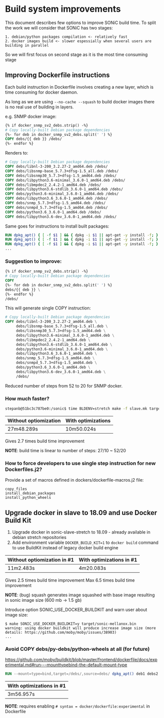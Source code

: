 # Build system improvements

This document describes few options to improve SONiC build time.
To split the work we will consider that SONiC has two stages:

    1. debian/python packages compilation <- relatively fast
    2. docker images build <- slower espessially when several users are building in parallel

So we will first focus on second stage as it is the most time consuming stage

## Improving Dockerfile instructions

Each build instruction in Dockerfile involves creating a new layer, which is time consuming for docker daemon.

As long as we are using ```--no-cache --squash``` to build docker images there is no real use of building in layers.

e.g. SNMP docker image:

```Dockerfile
{% if docker_snmp_sv2_debs.strip() -%}
# Copy locally-built Debian package dependencies
{%- for deb in docker_snmp_sv2_debs.split(' ') %}
COPY debs/{{ deb }} /debs/
{%- endfor %}

```
Renders to:
```Dockerfile
# Copy locally-built Debian package dependencies
COPY debs/libnl-3-200_3.2.27-2_amd64.deb /debs/
COPY debs/libsnmp-base_5.7.3+dfsg-1.5_all.deb /debs/
COPY debs/libsnmp30_5.7.3+dfsg-1.5_amd64.deb /debs/
COPY debs/libpython3.6-minimal_3.6.0-1_amd64.deb /debs/
COPY debs/libmpdec2_2.4.2-1_amd64.deb /debs/
COPY debs/libpython3.6-stdlib_3.6.0-1_amd64.deb /debs/
COPY debs/python3.6-minimal_3.6.0-1_amd64.deb /debs/
COPY debs/libpython3.6_3.6.0-1_amd64.deb /debs/
COPY debs/snmp_5.7.3+dfsg-1.5_amd64.deb /debs/
COPY debs/snmpd_5.7.3+dfsg-1.5_amd64.deb /debs/
COPY debs/python3.6_3.6.0-1_amd64.deb /debs/
COPY debs/libpython3.6-dev_3.6.0-1_amd64.deb /debs/
```

Same goes for instructions to install built packages:

```Dockerfile
RUN dpkg_apt() { [ -f $1 ] && { dpkg -i $1 || apt-get -y install -f; } || return 1; }; dpkg_apt /debs/libnl-3-200_3.2.27-2_amd64.deb
RUN dpkg_apt() { [ -f $1 ] && { dpkg -i $1 || apt-get -y install -f; } || return 1; }; dpkg_apt /debs/libsnmp-base_5.7.3+dfsg-1.5_all.deb
RUN dpkg_apt() { [ -f $1 ] && { dpkg -i $1 || apt-get -y install -f; } || return 1; }; dpkg_apt /debs/libsnmp30_5.7.3+dfsg-1.5_amd64.deb
...
```

### Suggestion to improve:

```Dockerfile
{% if docker_snmp_sv2_debs.strip() -%}
# Copy locally-built Debian package dependencies
COPY
{%- for deb in docker_snmp_sv2_debs.split(' ') %}
debs/{{ deb }} \
{%- endfor %}
/debs/
```

This will generate single COPY instruction:
```Dockerfile
# Copy locally-built Debian package dependencies
COPY debs/libnl-3-200_3.2.27-2_amd64.deb \
     debs/libsnmp-base_5.7.3+dfsg-1.5_all.deb \
     debs/libsnmp30_5.7.3+dfsg-1.5_amd64.deb \
     debs/libpython3.6-minimal_3.6.0-1_amd64.deb \
     debs/libmpdec2_2.4.2-1_amd64.deb \
     debs/libpython3.6-stdlib_3.6.0-1_amd64.deb \
     debs/python3.6-minimal_3.6.0-1_amd64.deb \
     debs/libpython3.6_3.6.0-1_amd64.deb \
     debs/snmp_5.7.3+dfsg-1.5_amd64.deb \
     debs/snmpd_5.7.3+dfsg-1.5_amd64.deb \
     debs/python3.6_3.6.0-1_amd64.deb \
     debs/libpython3.6-dev_3.6.0-1_amd64.deb \
     /debs/
```

Reduced number of steps from 52 to 20 for SNMP docker.

### How much faster?

```bash
stepanb@51bc3c787be0:/sonic$ time BLDENV=stretch make -f slave.mk target/docker-snmp-sv2.gz
```

|Without optiomization|With optimizations|
|---------------------|------------------|
|27m48.289s           |10m50.024s        |

Gives 2.7 times build time improvement

**NOTE**: build time is linear to number of steps: 27/10 ~ 52/20

### How to force developers to use single step instruction for new Dockerfiles.j2?
Provide a set of macros defined in dockers/dockerfile-macros.j2 file:

```jinja
copy_files
install_debian_packages
install_python_wheels
```

## Upgrade docker in slave to 18.09 and use Docker Build Kit

1. Upgrade docker in sonic-slave-stretch to 18.09 - already available in debian stretch repositories
2. Add environment variable ```DOCKER_BUILD_KIT=1``` to ```docker build``` command to use BuildKit instead of legacy docker build engine

|Without optiomization in #1 |With optimizations in #1|
|----------------------------|------------------------|
|11m2.483s                   |4m20.083s               |

Gives 2.5 times build time improvement
Max 6.5 times build time improvement

**NOTE**: (bug) squash generates image squashed with base image resulting in sonic image size (600 mb -> 1.5 gb)

Introduce option SONIC_USE_DOCKER_BUILDKIT and warn user about image size:
```
$ make SONIC_USE_DOCKER_BUILDKIT=y target/sonic-mellanox.bin
warning: using docker buildkit will produce increase image size (more details: https://github.com/moby/moby/issues/38903)
...
```

### Avoid COPY debs/py-debs/python-wheels at all (for future)
https://github.com/moby/buildkit/blob/master/frontend/dockerfile/docs/experimental.md#run---mounttypebind-the-default-mount-type

```Dockerfile
RUN --mount=type=bind,target=/debs/,source=debs/ dpkg_apt() deb1 debs2 deb3...
```

|With optimizations in #1|
|------------------------|
|3m56.957s               |

**NOTE**: requires enabling ```# syntax = docker/dockerfile:experimental``` in Dockerfile



